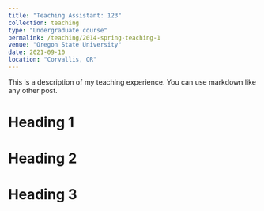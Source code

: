 ```yaml
---
title: "Teaching Assistant: 123"
collection: teaching
type: "Undergraduate course"
permalink: /teaching/2014-spring-teaching-1
venue: "Oregon State University"
date: 2021-09-10
location: "Corvallis, OR"
---
```


This is a description of my teaching experience. You can use markdown like any other post.

Heading 1
======

Heading 2
======

Heading 3
======
